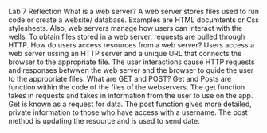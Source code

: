 Lab 7 Reflection
What is a web server?
    A web server stores files used to run code or create a website/ database. Examples are HTML documtents or Css stylesheets. Also, web servers manage how users can interact with the wells. To obtain files stored in a web server, requests are pulled through HTTP.
How do users access resources from a web server?
    Users access a web server ussing an HTTP server and a unique URL that connects the browser to the appropriate file. The user interactions cause HTTP requests and responses betwwen the web server and the browser to guide the user to the appropriate files.
What are GET and POST?
    Get and Posts are function within the code of the files of the webservers. The get function takes in requests and takes in information from the user to use on the app. Get is known as a request for data. The post function gives more detailed, private information to those who have access with a username.  The post method is updating the resource and is used to send date.
